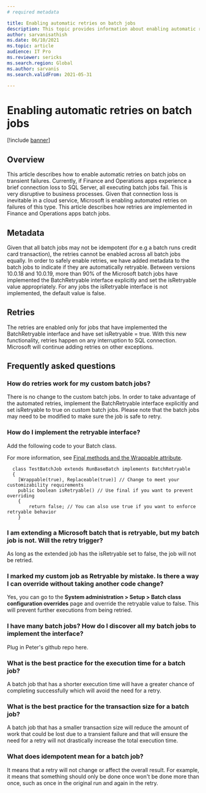 ```yaml
---
# required metadata

title: Enabling automatic retries on batch jobs
description: This topic provides information about enabling automatic retries on batch jobs
author: sarvanisathish
ms.date: 06/10/2021
ms.topic: article
audience: IT Pro
ms.reviewer: sericks
ms.search.region: Global
ms.author: sarvanis
ms.search.validFrom: 2021-05-31

---
```


# Enabling automatic retries on batch jobs

[!include [banner](../includes/banner.md)]

## Overview
This article describes how to enable automatic retries on batch jobs on transient failures. Currently, if Finance and Operations apps experience a brief connection loss to SQL 
Server, all executing batch jobs fail. This is very disruptive to business processes. Given that connection loss is inevitable in a cloud service, Microsoft is enabling automated retries on failures of this type. This article describes how retries are implemented in Finance and Operations apps batch jobs.

## Metadata
Given that all batch jobs may not be idempotent (for e.g a batch runs credit card transaction), the retries cannot be enabled across all batch jobs equally. In order to safely enable retries, we have added metadata to the batch jobs to indicate if they are automatically retryable. Between versions 10.0.18 and 10.0.19, more than 90% of the Microsoft batch jobs have implemented the BatchRetryable interface explicitly and set the isRetryable value appropriately. For any jobs the isRetryable interface is not implemented, the default value is false.

## Retries
The retries are enabled only for jobs that have implemented the BatchRetryable interface and have set isRetryable = true. With this new functionality, retries happen on any interruption to SQL connection. Microsoft will continue adding retries on other exceptions.

## Frequently asked questions

### How do retries work for my custom batch jobs?
There is no change to the custom batch jobs. In order to take advantage of the automated retries, implement the BatchRetryable interface explicitly and set isRetryable to true on custom batch jobs. Please note that the batch jobs may need to be modified to make sure the job is safe to retry.

### How do I implement the retryable interface?
Add the following code to your Batch class.

For more information, see [Final methods and the Wrappable attribute](../extensibility/method-wrapping-coc.md).

```
  class TestBatchJob extends RunBaseBatch implements BatchRetryable
  {
    [Wrappable(true), Replaceable(true)] // Change to meet your customizability requirements
    public boolean isRetryable() // Use final if you want to prevent overriding
    {
        return false; // You can also use true if you want to enforce retryable behavior
    }
 ```
 
### I am extending a Microsoft batch that is retryable, but my batch job is not. Will the retry trigger?
As long as the extended job has the isRetryable set to false, the job will not be retried.

### I marked my custom job as Retryable by mistake. Is there a way I can override without taking another code change?
Yes, you can go to the **System administration > Setup > Batch class configuration overrides** page and override the retryable value to false. This will prevent further executions from being retried.
 
### I have many batch jobs? How do I discover all my batch jobs to implement the interface?
Plug in Peter's github repo here.

### What is the best practice for the execution time for a batch job?
A batch job that has a shorter execution time will have a greater chance of completing successfully which will avoid the need for a retry.
 
### What is the best practice for the transaction size for a batch job?
A batch job that has a smaller transaction size will reduce the amount of work that could be lost due to a transient failure and that will ensure the need for a retry will not drastically increase the total execution time.

### What does idempotent mean for a batch job?
It means that a retry will not change or affect the overall result. For example, it means that something should only be done once won't be done more than once, such as once in the original run and again in the retry.
